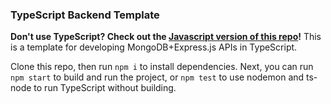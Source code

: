 ### TypeScript Backend Template

**Don't use TypeScript? Check out the [Javascript version of this repo](https://github.com/willster277/javascript-backend-template)!**
This is a template for developing MongoDB+Express.js APIs in TypeScript.

Clone this repo, then run `npm i` to install dependencies. Next, you can run `npm start` to build and run the project, or `npm test` to use nodemon and ts-node to run TypeScript without building.
